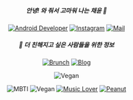 <div align=center>
  
##### 안녕! 와 줘서 고마워 나는 채윤 🌊
  
  [![Android Developer](https://img.shields.io/badge/-Android%20Developer-3DDC84?style=flat-square&logo=Android&logoColor=white)](https://www.linkedin.com/in/seong-yun-byeon-8183a8113/) [![Instagram](https://img.shields.io/badge/Instagram-E4405F?style=flat-square&logo=instagram&logoColor=white&link=https://www.instagram.com/chaeniiz)](https://www.instagram.com/chaeniiz) [![Mail](https://img.shields.io/badge/-Mail-FFCD00?&logo=kakao&logoColor=white&style=flat-square&link=mailto:chaeniiz@kakao.com)](mailto:chaeniiz@kakao.com)

  ##### 🌊 더 친해지고 싶은 사람들을 위한 정보

 [![Brunch](https://img.shields.io/badge/-(개발%20이야기는%20없는)%20Brunch-e4e4e4?style=flat-square)](https://brunch.co.kr/@chaeniiz) [![Blog](https://img.shields.io/badge/-(개발%20이야기는%20없는)%20Blog-3d6112?style=flat-square)](https://img.shields.io/badge/-(개발%20이야기는%20없는)%20Blog-3d6112) 
  
  ![Vegan](http://img.shields.io/badge/-😭%20우리진짜회식할때는제발일이야기안하면안될까요%20모임%20회장-84dcd5?style=flat-square)
  
![MBTI](http://img.shields.io/badge/-🥰%20ENFJ-e0faf3?style=flat-square) ![Vegan](http://img.shields.io/badge/-🌱%20Vegan-eeffdc?style=flat-square) [![Music Lover](http://img.shields.io/badge/-🎶%20Music%20Lover-f6ff00?style=flat-square)](https://youtube.com/playlist?list=PLpvzPo7KbWgC0gjsYFLlsjKy3KGcXLG76) [![Peanut](http://img.shields.io/badge/-🥜%20땅콩이%20반려%20중-614212?style=flat-square)](https://im7.ezgif.com/tmp/ezgif-7-67fc7a44bb46.gif)

</div>

